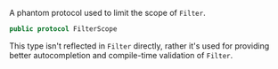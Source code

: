 
A phantom protocol used to limit the scope of `Filter`.

``` swift
public protocol FilterScope 
```

This type isn't reflected in `Filter` directly, rather it's used for providing better autocompletion and compile-time
validation of `Filter`.
